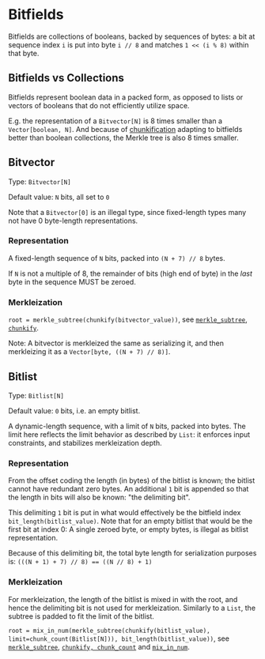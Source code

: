 

# Bitfields

Bitfields are collections of booleans, backed by sequences of bytes: a bit at sequence index `i` is put into byte `i // 8` and matches `1 << (i % 8)` within that byte.

## Bitfields vs Collections

Bitfields represent boolean data in a packed form, as opposed to lists or vectors of booleans that do not efficiently utilize space.

E.g. the representation of a `Bitvector[N]` is 8 times smaller than a `Vector[boolean, N]`.
And because of [chunkification](../merkleization/chunkify.md) adapting to bitfields better than boolean collections, the Merkle tree is also 8 times smaller.  


## Bitvector

Type: `Bitvector[N]`

Default value: `N` bits, all set to `0` 

Note that a `Bitvector[0]` is an illegal type, since fixed-length types many not have 0 byte-length representations.

### Representation

A fixed-length sequence of `N` bits, packed into `(N + 7) // 8` bytes.

If `N` is not a multiple of 8, the remainder of bits (high end of byte) in the *last* byte in the sequence MUST be zeroed.

### Merkleization

`root = merkle_subtree(chunkify(bitvector_value))`,
 see [`merkle_subtree`](../merkleization/subtree_merkleization.md), [`chunkify`](../merkleization/chunkify.md).

Note: A bitvector is merkleized the same as serializing it, and then merkleizing it as a `Vector[byte, ((N + 7) // 8)]`.


## Bitlist

Type: `Bitlist[N]`

Default value: `0` bits, i.e. an empty bitlist.

A dynamic-length sequence, with a limit of `N` bits, packed into bytes.
The limit here reflects the limit behavior as described by `List`: it enforces input constraints, and stabilizes merkleization depth. 

### Representation

From the offset coding the length (in bytes) of the bitlist is known; the bitlist cannot have redundant zero bytes.
An additional `1` bit is appended so that the length in bits will also be known: "the delimiting bit".

This delimiting `1` bit is put in what would effectively be the bitfield index `bit_length(bitlist_value)`.
Note that for an empty bitlist that would be the first bit at index 0: A single zeroed byte, or empty bytes, is illegal as bitlist representation. 

Because of this delimiting bit, the total byte length for serialization purposes is: `(((N + 1) + 7) // 8) == ((N // 8) + 1)`

### Merkleization

For merkleization, the length of the bitlist is mixed in with the root, and hence the delimiting bit is not used for merkleization.
Similarly to a `List`, the subtree is padded to fit the limit of the bitlist.

`root = mix_in_num(merkle_subtree(chunkify(bitlist_value), limit=chunk_count(Bitlist[N])), bit_length(bitlist_value))`,
 see [`merkle_subtree`](../merkleization/subtree_merkleization.md),
  [`chunkify, chunk_count`](../merkleization/chunkify.md) and [`mix_in_num`](../merkleization/mixin.md). 

